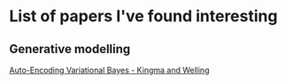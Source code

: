 # List of papers I've found interesting
## Generative modelling

[Auto-Encoding Variational Bayes - Kingma and Welling]

[Auto-Encoding Variational Bayes - Kingma and Welling]:https://arxiv.org/pdf/1312.6114.pdf
